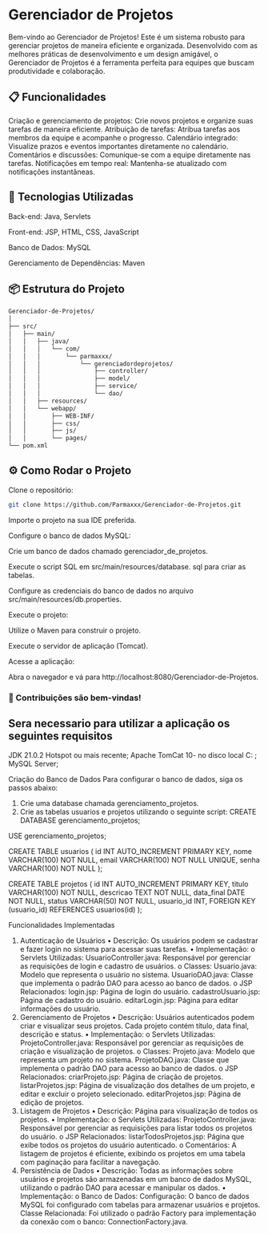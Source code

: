 
# Gerenciador de Projetos


Bem-vindo ao Gerenciador de Projetos! Este é um sistema robusto para gerenciar projetos de maneira eficiente e organizada. Desenvolvido com as melhores práticas de desenvolvimento e um design amigável, o Gerenciador de Projetos é a ferramenta perfeita para equipes que buscam produtividade e colaboração.

## 📋 Funcionalidades
Criação e gerenciamento de projetos: Crie novos projetos e organize suas tarefas de maneira eficiente.
Atribuição de tarefas: Atribua tarefas aos membros da equipe e acompanhe o progresso.
Calendário integrado: Visualize prazos e eventos importantes diretamente no calendário.
Comentários e discussões: Comunique-se com a equipe diretamente nas tarefas.
Notificações em tempo real: Mantenha-se atualizado com notificações instantâneas.

## 🚀 Tecnologias Utilizadas

Back-end: Java, Servlets

Front-end: JSP, HTML, CSS, JavaScript

Banco de Dados: MySQL

Gerenciamento de Dependências: Maven

## 📦 Estrutura do Projeto
```bash
Gerenciador-de-Projetos/
│
├── src/
│   ├── main/
│   │   ├── java/
│   │   │   └── com/
│   │   │       └── parmaxxx/
│   │   │           └── gerenciadordeprojetos/
│   │   │               ├── controller/
│   │   │               ├── model/
│   │   │               ├── service/
│   │   │               └── dao/
│   │   ├── resources/
│   │   └── webapp/
│   │       ├── WEB-INF/
│   │       ├── css/
│   │       ├── js/
│   │       └── pages/
└── pom.xml
```
## ⚙️ Como Rodar o Projeto

Clone o repositório:
```bash
git clone https://github.com/Parmaxxx/Gerenciador-de-Projetos.git
```
Importe o projeto na sua IDE preferida.

Configure o banco de dados MySQL:

Crie um banco de dados chamado gerenciador_de_projetos.

Execute o script SQL em src/main/resources/database.
sql para criar as tabelas.

Configure as credenciais do banco de dados no arquivo src/main/resources/db.properties.

Execute o projeto:

Utilize o Maven para construir o projeto.

Execute o servidor de aplicação (Tomcat).

Acesse a aplicação:

Abra o navegador e vá para http://localhost:8080/Gerenciador-de-Projetos.


### 🤝 Contribuições são bem-vindas!



## Sera necessario para utilizar a aplicação os seguintes requisitos
JDK 21.0.2 Hotspot ou mais recente;
Apache TomCat 10- no disco local C: ;
MySQL Server; 

Criação do Banco de Dados
Para configurar o banco de dados, siga os passos abaixo:
1.	Crie uma database chamada gerenciamento_projetos.
2.	Crie as tabelas usuarios e projetos utilizando o seguinte script:
CREATE DATABASE gerenciamento_projetos;

USE gerenciamento_projetos;

CREATE TABLE usuarios (
    id INT AUTO_INCREMENT PRIMARY KEY,
    nome VARCHAR(100) NOT NULL,
    email VARCHAR(100) NOT NULL UNIQUE,
    senha VARCHAR(100) NOT NULL
);

CREATE TABLE projetos (
    id INT AUTO_INCREMENT PRIMARY KEY,
    titulo VARCHAR(100) NOT NULL,
    descricao TEXT NOT NULL,
    data_final DATE NOT NULL,
    status VARCHAR(50) NOT NULL,
    usuario_id INT,
    FOREIGN KEY (usuario_id) REFERENCES usuarios(id)
);


Funcionalidades Implementadas
1. Autenticação de Usuários
•	Descrição: Os usuários podem se cadastrar e fazer login no sistema para acessar suas tarefas.
•	Implementação:
o	Servlets Utilizadas:
	UsuarioController.java: Responsável por gerenciar as requisições de login e cadastro de usuários.
o	Classes:
	Usuario.java: Modelo que representa o usuário no sistema.
	UsuarioDAO.java: Classe que implementa o padrão DAO para acesso ao banco de dados.
o	JSP Relacionados:
	login.jsp: Página de login do usuário.
	cadastroUsuario.jsp: Página de cadastro do usuário.
	editarLogin.jsp: Página para editar informações do usuário.
3. Gerenciamento de Projetos
•	Descrição: Usuários autenticados podem criar e visualizar seus projetos. Cada projeto contém título, data final, descrição e status.
•	Implementação:
o	Servlets Utilizadas:
	ProjetoController.java: Responsável por gerenciar as requisições de criação e visualização de projetos.
o	Classes:
	Projeto.java: Modelo que representa um projeto no sistema.
	ProjetoDAO.java: Classe que implementa o padrão DAO para acesso ao banco de dados.
o	JSP Relacionados:
	criarProjeto.jsp: Página de criação de projetos.
	listarProjetos.jsp: Página de visualização dos detalhes de um projeto, e editar e excluir o projeto selecionado.
	editarProjetos.jsp: Página de edição de projetos.
4. Listagem de Projetos
•	Descrição: Página para visualização de todos os projetos.
•	Implementação:
o	Servlets Utilizadas:
	ProjetoController.java: Responsável por gerenciar as requisições para listar todos os projetos do usuário.
o	JSP Relacionados:
	listarTodosProjetos.jsp: Página que exibe todos os projetos do usuário autenticado.
o	Comentários: A listagem de projetos é eficiente, exibindo os projetos em uma tabela com paginação para facilitar a navegação.
5. Persistência de Dados
•	Descrição: Todas as informações sobre usuários e projetos são armazenadas em um banco de dados MySQL, utilizando o padrão DAO para acessar e manipular os dados.
•	Implementação:
o	Banco de Dados:
	Configuração: O banco de dados MySQL foi configurado com tabelas para armazenar usuários e projetos.
	Classe Relacionada: Foi utilizado o padrão Factory para implementação da conexão com o banco: ConnectionFactory.java.
